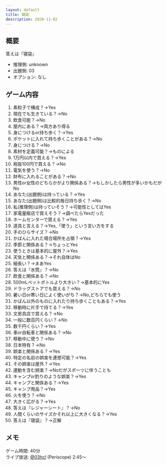 ```yaml
---
layout: default
title: 寝袋
description: 2020-11-02
---
```


## 概要

答えは『寝袋』

- 推理側: unknown
- 出題側: 03
- オプション: なし

## ゲーム内容

1. 素粒子で構成？→Yes
2. 現在でも生きている？→No
3. 飲食可能？→No
4. 屋内にある？→両方あり得る
5. 身につけるor持ち歩く？→Yes
6. ポケットに入れて持ち歩くことがある？→No
7. 身につける？→No
8. 素材を定義可能？→ものによる
9. 1万円以内で買える？→Yes
10. 税抜100円で買える？→No
11. 電気を使う？→No
12. 財布に入れることがある？→No
13. 男性or女性のどちらかがより関係ある？→もしかしたら男性が多いかもだがNo
14. あなた(出題側)は持っている？→Yes
15. あなた(出題側)は比較的毎日持ち歩く？→No
16. 私(推理側)は持っていそう？→可能性としてはYes
17. 家電量販店で買えそう？→調べたらYesだった
18. ホームセンターで買える？→Yes
19. 道具と言える？→Yes,「使う」という言い方をする
20. 手のひらサイズ？→No
21. かばんに入れた場合場所を占領？→Yes
22. 季節と関係ある？→ちょっとYes
23. 使うときは基本的に屋外？→Yes
24. 天気と関係ある？→それ自体はNo
25. 細長い？→まあYes
26. 答えは『水筒』？→No
27. 飲食と関係ある？→No
28. 500mLペットボトルより大きい？→基本的にYes
29. ドラッグストアでも買える？→No
30. 暑い日or寒い日によく使いがち？→No,どちらでも使う
31. かばん以外のものに入れたり持ち歩くこともある？→Yes
32. 移動時に片手で持てる？→Yes
33. 文房具店で買える？→No
34. 一般に数百円くらい？→No
35. 数千円くらい？→Yes
36. 車or自転車と関係ある？→No
37. 移動中に使う？→No
38. 日本特有？→No
39. 娯楽と関係ある？→Yes
40. 特定の名前の娯楽を連想可能？→Yes
41. その娯楽は屋外？→Yes
42. 運動を含む娯楽？→Noだがスポーツに伴うことも
43. キャンプor釣りのような娯楽？→Yes
44. キャンプと関係ある？→Yes
45. キャンプ用品？→Yes
46. 火を使う？→No
47. 大きく広がる？→Yes
48. 答えは『レジャーシート』？→No
49. 人間くらいのサイズかそれ以上に大きくなる？→Yes
50. 答えは『寝袋』？→正解

## メモ

ゲーム時間: 40分  
ライブ放送: [@03hcl](https://www.periscope.tv/03hcl/1OdKrWDgpBkGX?t=2m45s) (Periscope) 2:45～
